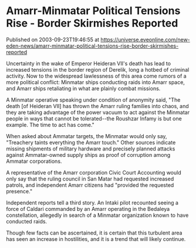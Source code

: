 # Amarr-Minmatar Political Tensions Rise - Border Skirmishes Reported
Published on 2003-09-23T19:46:55 at https://universe.eveonline.com/new-eden-news/amarr-minmatar-political-tensions-rise-border-skirmishes-reported

Uncertainty in the wake of Emperor Heideran VII's death has lead to increased tensions in the border region of Derelik, long a hotbed of criminal activity. Now to the widespread lawlessness of this area come rumors of a more political conflict: Minmatar ships conducting raids into Amarr space, and Amarr ships retaliating in what are plainly combat missions.   
  
A Minmatar operative speaking under condition of anonymity said, "The death [of Heideran VII] has thrown the Amarr ruling families into chaos, and they are taking advantage of the power vacuum to act against the Minmatar people in ways that cannot be tolerated--the Roushzar Infamy is but one example. The time to act has come."   
  
When asked about Ammatar targets, the Minmatar would only say, "Treachery taints everything the Amarr touch." Other sources indicate missing shipments of military hardware and precisely planned attacks against Ammatar-owned supply ships as proof of corruption among Ammatar corporations.   
  
A representative of the Amarr corporation Civic Court Accounting would only say that the ruling council in San Matar had requested increased patrols, and independent Amarr citizens had "provided the requested presence."   
  
Independent reports tell a third story. An Intaki pilot recounted seeing a force of Caldari commanded by an Amarr operating in the Bedaleya constellation, allegedly in search of a Minmatar organization known to have conducted raids.   
  
Though few facts can be ascertained, it is certain that this turbulent area has seen an increase in hostilities, and it is a trend that will likely continue.
